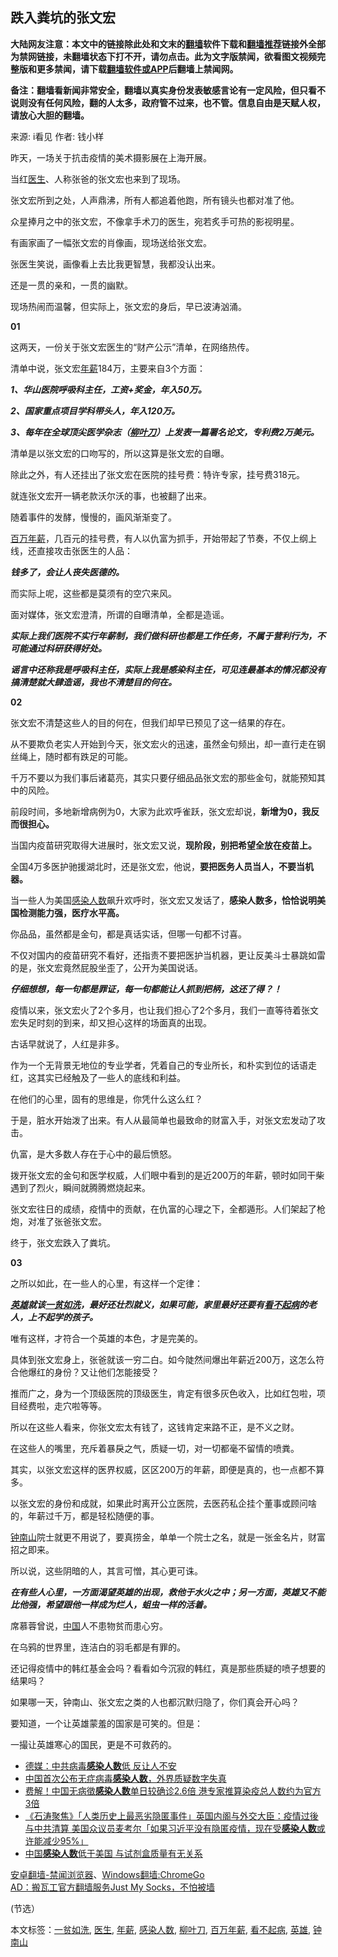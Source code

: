 <h2>跌入粪坑的张文宏</h2> <p class="notice"><b>大陆网友注意：本文中的链接除此处和文末的<a href="https://github.com/bannedbook/fanqiang" >翻墙</a>软件下载和<a href="https://github.com/killgcd/justmysocks/blob/master/README.md">翻墙推荐</a>链接外全部为禁网链接，未翻墙状态下打不开，请勿点击。此为文字版禁闻，欲看图文视频完整版和更多禁闻，请下载<a href="https://github.com/bannedbook/fanqiang">翻墙软件或APP</a>后翻墙上禁闻网。</p><p>备注：翻墙看新闻非常安全，翻墙以真实身份发表敏感言论有一定风险，但只看不说则没有任何风险，翻的人太多，政府管不过来，也不管。信息自由是天赋人权，请放心大胆的翻墙。</b></p>  <div class="entry"> <p>来源:&nbsp;i看见                            作者:&nbsp;钱小样                                                 </p> <p>昨天，一场关于抗击疫情的美术摄影展在上海开展。</p> <p>	当红<a href="https://www.bannedbook.org/bnews/tag/%e5%8c%bb%e7%94%9f/" class="st_tag internal_tag" rel="tag" title="标签 医生 下的日志">医生</a>、人称张爸的张文宏也来到了现场。</p> <p>	张文宏所到之处，人声鼎沸，所有人都追着他跑，所有镜头也都对准了他。</p> <p>	众星捧月之中的张文宏，不像拿手术刀的医生，宛若炙手可热的影视明星。</p> <p>	有画家画了一幅张文宏的肖像画，现场送给张文宏。</p> <p>	张医生笑说，画像看上去比我更智慧，我都没认出来。</p> <p>	还是一贯的亲和，一贯的幽默。</p> <p>	现场热闹而温馨，但实际上，张文宏的身后，早已波涛汹涌。</p> <p>	<strong>01</strong></p> <p>	这两天，一份关于张文宏医生的“财产公示”清单，在网络热传。</p> <p>	清单中说，张文宏<a href="https://www.bannedbook.org/bnews/tag/%E5%B9%B4%E8%96%AA/" class="st_tag internal_tag" rel="tag" title="标签 年薪 下的日志">年薪</a>184万，主要来自3个方面：</p> <p>	<em><strong>1、华山医院呼吸科主任，工资+奖金，年入50万。</strong></em></p> <p>	<em><strong>2、国家重点项目学科带头人，年入120万。</strong></em></p> <p>	<em><strong>3、每年在全球顶尖医学杂志（<a href="https://www.bannedbook.org/bnews/tag/%E6%9F%B3%E5%8F%B6%E5%88%80/" class="st_tag internal_tag" rel="tag" title="标签 柳叶刀 下的日志">柳叶刀</a>）上发表一篇署名论文，专利费2万美元。</strong></em></p> <p>	清单是以张文宏的口吻写的，所以这算是张文宏的自曝。</p>  <p>	除此之外，有人还挂出了张文宏在医院的挂号费：特许专家，挂号费318元。</p> <p>	就连张文宏开一辆老款沃尔沃的事，也被翻了出来。</p> <p>	随着事件的发酵，慢慢的，画风渐渐变了。</p> <p>	<a href="https://www.bannedbook.org/bnews/tag/%E7%99%BE%E4%B8%87%E5%B9%B4%E8%96%AA/" class="st_tag internal_tag" rel="tag" title="标签 百万年薪 下的日志">百万年薪</a>，几百元的挂号费，有人以仇富为抓手，开始带起了节奏，不仅上纲上线，还直接攻击张医生的人品：</p> <p>	<strong><em>钱多了，会让人丧失医德的。</em></strong></p> <p>	而实际上呢，这些都是莫须有的空穴来风。</p> <p>	面对媒体，张文宏澄清，所谓的自曝清单，全都是造谣。</p> <p>	<em><strong>实际上我们医院不实行年薪制，我们做科研也都是工作任务，不属于营利行为，不可能通过科研获得好处。</strong></em></p> <p>	<em><strong>谣言中还称我是呼吸科主任，实际上我是感染科主任，可见连最基本的情况都没有搞清楚就大肆造谣，我也不清楚目的何在。</strong></em></p> <p>	<strong>02</strong></p> <p>	张文宏不清楚这些人的目的何在，但我们却早已预见了这一结果的存在。</p> <p>	从不要欺负老实人开始到今天，张文宏火的迅速，虽然金句频出，却一直行走在钢丝绳上，随时都有跌足的可能。</p> <p>	千万不要以为我们事后诸葛亮，其实只要仔细品品张文宏的那些金句，就能预知其中的风险。</p> <p>	前段时间，多地新增病例为0，大家为此欢呼雀跃，张文宏却说，<strong>新增为</strong><strong>0，我反而很担心。</strong></p> <p>	当国内疫苗研究取得大进展时，张文宏又说，<strong>现阶段，别把希望全放在疫苗上。</strong></p> <p>	全国4万多医护驰援湖北时，还是张文宏，他说，<strong>要把医务人员当人，不要当机器。</strong></p>  <p>	当一些人为美国<a href="https://www.bannedbook.org/bnews/tag/%E6%84%9F%E6%9F%93%E4%BA%BA%E6%95%B0/" class="st_tag internal_tag" rel="tag" title="标签 感染人数 下的日志">感染人数</a>飙升欢呼时，张文宏又发话了，<strong>感染人数多，恰恰说明美国检测能力强，医疗水平高。</strong></p> <p>	你品品，虽然都是金句，都是真话实话，但哪一句都不讨喜。</p> <p>	不仅对国内的疫苗研究不看好，还指责不要把医护当机器，更让反美斗士暴跳如雷的是，张文宏竟然屁股坐歪了，公开为美国说话。</p> <p>	<em><strong>仔细想想，每一句都是罪证，每一句都能让人抓到把柄，这还了得？！</strong></em></p> <p>	疫情以来，张文宏火了2个多月，也让我们担心了2个多月，我们一直等待着张文宏失足时刻的到来，却又担心这样的场面真的出现。</p> <p>	古话早就说了，人红是非多。</p> <p>	作为一个无背景无地位的专业学者，凭着自己的专业所长，和朴实到位的话语走红，这其实已经触及了一些人的底线和利益。</p> <p>	在他们的心里，固有的思维是，你凭什么这么红？</p> <p>	于是，脏水开始泼了出来。有人从最简单也最致命的财富入手，对张文宏发动了攻击。</p> <p>	仇富，是大多数人存在于心中的最后愤怒。</p> <p>	拨开张文宏的金句和医学权威，人们眼中看到的是近200万的年薪，顿时如同干柴遇到了烈火，瞬间就腾腾燃烧起来。</p> <p>	张文宏往日的成绩，疫情中的贡献，在仇富的心理之下，全都遁形。人们架起了枪炮，对准了张爸张文宏。</p> <p>	终于，张文宏跌入了粪坑。</p> <p>	<strong>03</strong></p> <p>	之所以如此，在一些人的心里，有这样一个定律：</p> <p>	<em><strong><a href="https://www.bannedbook.org/bnews/tag/%E8%8B%B1%E9%9B%84/" class="st_tag internal_tag" rel="tag" title="标签 英雄 下的日志">英雄</a>就该<a href="https://www.bannedbook.org/bnews/tag/%E4%B8%80%E8%B4%AB%E5%A6%82%E6%B4%97/" class="st_tag internal_tag" rel="tag" title="标签 一贫如洗 下的日志">一贫如洗</a>，最好还壮烈就义，如果可能，家里最好还要有<a href="https://www.bannedbook.org/bnews/tag/%E7%9C%8B%E4%B8%8D%E8%B5%B7%E7%97%85/" class="st_tag internal_tag" rel="tag" title="标签 看不起病 下的日志">看不起病</a>的老人，上不起学的孩子。</strong></em></p>  <p>	唯有这样，才符合一个英雄的本色，才是完美的。</p> <p>	具体到张文宏身上，张爸就该一穷二白。如今陡然间爆出年薪近200万，这怎么符合他爆红的身份？又让他们怎能接受？</p> <p>	推而广之，身为一个顶级医院的顶级医生，肯定有很多灰色收入，比如红包啦，项目经费啦，走穴啦等等。</p> <p>	所以在这些人看来，你张文宏太有钱了，这钱肯定来路不正，是不义之财。</p> <p>	在这些人的嘴里，充斥着暴戾之气，质疑一切，对一切都毫不留情的喷粪。</p> <p>	其实，以张文宏这样的医界权威，区区200万的年薪，即便是真的，也一点都不算多。</p> <p>	以张文宏的身份和成就，如果此时离开公立医院，去医药私企挂个董事或顾问啥的，年薪过千万，都是轻松随便的事。</p> <p>	<a href="https://www.bannedbook.org/bnews/tag/%e9%92%9f%e5%8d%97%e5%b1%b1/" class="st_tag internal_tag" rel="tag" title="标签 钟南山 下的日志">钟南山</a>院士就更不用说了，要真捞金，单单一个院士之名，就是一张金名片，财富招之即来。</p> <p>	所以说，这些阴暗的人，其言可憎，其心更可诛。</p> <p>	<em><strong>在有些人心里，一方面渴望英雄的出现，救他于水火之中；另一方面，英雄又不能比他强，希望跟他一样成为烂人，蛆虫一样的活着。</strong></em></p> <p>	席慕蓉曾说，<span class='wp_keywordlink_affiliate'><a href="https://www.bannedbook.org/" title="中国" target="_blank">中国</a></span>人不患物贫而患心穷。</p> <p>	在乌鸦的世界里，连洁白的羽毛都是有罪的。</p> <p>	还记得疫情中的韩红基金会吗？看看如今沉寂的韩红，真是那些质疑的喷子想要的结果吗？</p> <p>	如果哪一天，钟南山、张文宏之类的人也都沉默归隐了，你们真会开心吗？</p> <p>	要知道，一个让英雄蒙羞的国家是可笑的。但是：</p> <p>	一撮让英雄寒心的国民，更是不可救药的。</p>  <ul class='op-related-articles' title='相关阅读'> <li><a href='https://www.bannedbook.org/bnews/comments/20200407/1308159.html' target='_blank'>德媒：中共病毒<b>感染人数</b>低 反让人不安</a></li> <li><a href='https://www.bannedbook.org/bnews/headline/20200401/1304560.html' target='_blank'>中国首次公布无症病毒<b>感染人数</b>，外界质疑数字失真</a></li> <li><a href='https://www.bannedbook.org/bnews/cbnews/20200401/1304526.html' target='_blank'>费解！中国无病徵<b>感染人数</b>单日较确诊2.6倍 港专家推算染疫总人数约为官方3倍</a></li> <li><a href='https://www.bannedbook.org/bnews/bannedvideo/20200401/1304273.html' target='_blank'>《石涛聚焦》「人类历史上最恶劣隐匿事件」英国内阁与外交大臣：疫情过後与中共清算 美国众议员麦考尔「如果习近平没有隐匿疫情，现在受<b>感染人数</b>或许能减少95%」 </a></li> <li><a href='https://www.bannedbook.org/bnews/cbnews/20200329/1302428.html' target='_blank'>中国<b>感染人数</b>低于美国 与试剂盒质量有无关系</a></li> </ul> <div class="texttj"> <a href="https://github.com/bannedbook/fanqiang/wiki/%E5%AE%89%E5%8D%93%E7%BF%BB%E5%A2%99-%E7%A6%81%E9%97%BB%E6%B5%8F%E8%A7%88%E5%99%A8" target="_blank">安卓翻墙-禁闻浏览器</a>、<a href="https://github.com/bannedbook/fanqiang/wiki/Chrome%E4%B8%80%E9%94%AE%E7%BF%BB%E5%A2%99%E5%8C%85" target="_blank">Windows翻墙:ChromeGo</a><br/> <a href="https://github.com/killgcd/justmysocks/blob/master/README.md" target="_blank">AD：搬瓦工官方翻墙服务Just My Socks，不怕被墙</a> </div><p>	(节选）</p><a name='sharetosocial'></a>           </div><!--END ENTRY--> <div class="postfooter"> <div>本文标签：<a href="https://www.bannedbook.org/bnews/tag/%E4%B8%80%E8%B4%AB%E5%A6%82%E6%B4%97/" rel="tag">一贫如洗</a>, <a href="https://www.bannedbook.org/bnews/tag/%e5%8c%bb%e7%94%9f/" rel="tag">医生</a>, <a href="https://www.bannedbook.org/bnews/tag/%E5%B9%B4%E8%96%AA/" rel="tag">年薪</a>, <a href="https://www.bannedbook.org/bnews/tag/%E6%84%9F%E6%9F%93%E4%BA%BA%E6%95%B0/" rel="tag">感染人数</a>, <a href="https://www.bannedbook.org/bnews/tag/%E6%9F%B3%E5%8F%B6%E5%88%80/" rel="tag">柳叶刀</a>, <a href="https://www.bannedbook.org/bnews/tag/%E7%99%BE%E4%B8%87%E5%B9%B4%E8%96%AA/" rel="tag">百万年薪</a>, <a href="https://www.bannedbook.org/bnews/tag/%E7%9C%8B%E4%B8%8D%E8%B5%B7%E7%97%85/" rel="tag">看不起病</a>, <a href="https://www.bannedbook.org/bnews/tag/%E8%8B%B1%E9%9B%84/" rel="tag">英雄</a>, <a href="https://www.bannedbook.org/bnews/tag/%e9%92%9f%e5%8d%97%e5%b1%b1/" rel="tag">钟南山</a></div>  </div><!--END POSTFOOTER--> 